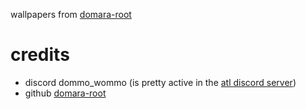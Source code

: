 wallpapers from [domara-root](https://github.com/domara-root/)

# credits
- discord dommo_wommo (is pretty active in the [atl discord server](https://discord.gg/linux/))
- github [domara-root](https://github.com/domara-root/)